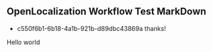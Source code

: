 ## OpenLocalization Workflow Test MarkDown
* c550f6b1-6b18-4a1b-921b-d89dbc43869a 
thanks!

Hello world